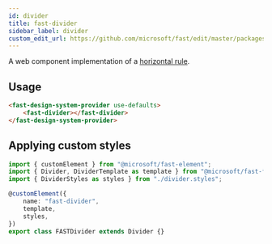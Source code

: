 ```yaml
---
id: divider
title: fast-divider
sidebar_label: divider
custom_edit_url: https://github.com/microsoft/fast/edit/master/packages/web-components/fast-foundation/src/divider/README.md
---
```


A web component implementation of a [horizontal rule](https://developer.mozilla.org/en-US/docs/Web/HTML/Element/hr).

## Usage

```html live
<fast-design-system-provider use-defaults>
    <fast-divider></fast-divider>
</fast-design-system-provider>
```

##  Applying custom styles

```ts
import { customElement } from "@microsoft/fast-element";
import { Divider, DividerTemplate as template } from "@microsoft/fast-foundation";
import { DividerStyles as styles } from "./divider.styles";

@customElement({
    name: "fast-divider",
    template,
    styles,
})
export class FASTDivider extends Divider {}
```